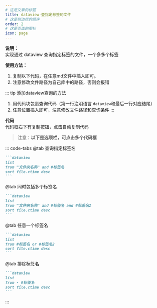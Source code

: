 ```yaml
---
# 这是文章的标题
title: dataview-查指定标签的文件
# 这是侧边栏的顺序
order: 2
# 这是页面的图标
icon: page
---
```

**说明：**  
实现通过 dataview 查询指定标签的文件，一个多多个标签

**使用方法：**  
1. 复制以下代码，在任意md文件中插入即可。
2. 注意修改文件路径为自己库中的路径，否则会报错

::: tip 添加dataview查询的方法
1. 用代码块包裹查询代码（第一行注明语言 `dataview`和最后一行对应结尾）
2. 任意位置插入即可，注意修改文件路径和查询条件
:::

**代码**  
代码框右下有复制按钮，点击自动复制代码
>注意：**以下是选项栏，可点击多个代码框**

::: code-tabs
@tab 查询指定标签名
````markdown
```dataview
list
from "文件夹名称" and #标签名
sort file.ctime desc
```
````
@tab 同时包括多个标签名
````markdown
```dataview
list
from "文件夹名称" and #标签名 and #标签名2
sort file.ctime desc
```
````
@tab 任意一个标签名
````markdown
```dataview
list
from #标签名 or #标签名2
sort file.ctime desc
```
````
@tab 排除标签名
````markdown
```dataview
list
from - #标签名
sort file.ctime desc
```
````
:::
